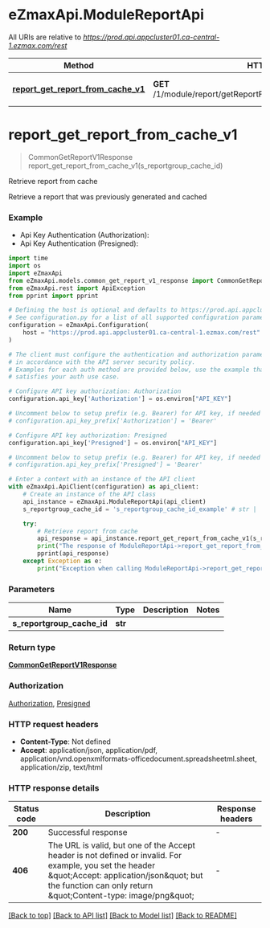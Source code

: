# eZmaxApi.ModuleReportApi

All URIs are relative to *https://prod.api.appcluster01.ca-central-1.ezmax.com/rest*

Method | HTTP request | Description
------------- | ------------- | -------------
[**report_get_report_from_cache_v1**](ModuleReportApi.md#report_get_report_from_cache_v1) | **GET** /1/module/report/getReportFromCache/{sReportgroupCacheID} | Retrieve report from cache


# **report_get_report_from_cache_v1**
> CommonGetReportV1Response report_get_report_from_cache_v1(s_reportgroup_cache_id)

Retrieve report from cache

Retrieve a report that was previously generated and cached

### Example

* Api Key Authentication (Authorization):
* Api Key Authentication (Presigned):

```python
import time
import os
import eZmaxApi
from eZmaxApi.models.common_get_report_v1_response import CommonGetReportV1Response
from eZmaxApi.rest import ApiException
from pprint import pprint

# Defining the host is optional and defaults to https://prod.api.appcluster01.ca-central-1.ezmax.com/rest
# See configuration.py for a list of all supported configuration parameters.
configuration = eZmaxApi.Configuration(
    host = "https://prod.api.appcluster01.ca-central-1.ezmax.com/rest"
)

# The client must configure the authentication and authorization parameters
# in accordance with the API server security policy.
# Examples for each auth method are provided below, use the example that
# satisfies your auth use case.

# Configure API key authorization: Authorization
configuration.api_key['Authorization'] = os.environ["API_KEY"]

# Uncomment below to setup prefix (e.g. Bearer) for API key, if needed
# configuration.api_key_prefix['Authorization'] = 'Bearer'

# Configure API key authorization: Presigned
configuration.api_key['Presigned'] = os.environ["API_KEY"]

# Uncomment below to setup prefix (e.g. Bearer) for API key, if needed
# configuration.api_key_prefix['Presigned'] = 'Bearer'

# Enter a context with an instance of the API client
with eZmaxApi.ApiClient(configuration) as api_client:
    # Create an instance of the API class
    api_instance = eZmaxApi.ModuleReportApi(api_client)
    s_reportgroup_cache_id = 's_reportgroup_cache_id_example' # str | 

    try:
        # Retrieve report from cache
        api_response = api_instance.report_get_report_from_cache_v1(s_reportgroup_cache_id)
        print("The response of ModuleReportApi->report_get_report_from_cache_v1:\n")
        pprint(api_response)
    except Exception as e:
        print("Exception when calling ModuleReportApi->report_get_report_from_cache_v1: %s\n" % e)
```



### Parameters


Name | Type | Description  | Notes
------------- | ------------- | ------------- | -------------
 **s_reportgroup_cache_id** | **str**|  | 

### Return type

[**CommonGetReportV1Response**](CommonGetReportV1Response.md)

### Authorization

[Authorization](../README.md#Authorization), [Presigned](../README.md#Presigned)

### HTTP request headers

 - **Content-Type**: Not defined
 - **Accept**: application/json, application/pdf, application/vnd.openxmlformats-officedocument.spreadsheetml.sheet, application/zip, text/html

### HTTP response details

| Status code | Description | Response headers |
|-------------|-------------|------------------|
**200** | Successful response |  -  |
**406** | The URL is valid, but one of the Accept header is not defined or invalid. For example, you set the header \&quot;Accept: application/json\&quot; but the function can only return \&quot;Content-type: image/png\&quot; |  -  |

[[Back to top]](#) [[Back to API list]](../README.md#documentation-for-api-endpoints) [[Back to Model list]](../README.md#documentation-for-models) [[Back to README]](../README.md)

